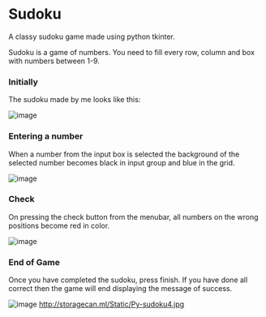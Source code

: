 # Sudoku
A classy sudoku game made using python tkinter.

Sudoku is a game of numbers. You need to fill every row, column and box with numbers between 1-9.

### Initially
The sudoku made by me looks like this:

![image](http://storagecan.ml/Static/Py-sudoku1.jpg)


### Entering a number
When a number from the input box is selected the background of the selected number becomes black in input group and blue in the grid.

![image](http://storagecan.ml/Static/Py-sudoku2.jpg)


### Check
On pressing the check button from the menubar, all numbers on the wrong positions become red in color.

![image](http://storagecan.ml/Static/Py-sudoku3.jpg)


### End of Game
Once you have completed the sudoku, press finish. If you have done all correct then the game will end displaying the message of success.

![image](http://storagecan.ml/Static/Py-sudoku4.jpg)
http://storagecan.ml/Static/Py-sudoku4.jpg
